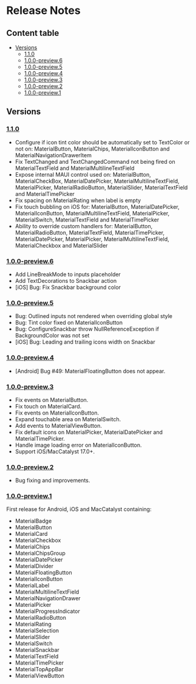 # Release Notes <!-- omit from toc -->

## Content table <!-- omit from toc -->
- [Versions](#versions)
  - [1.1.0](#110)
  - [1.0.0-preview.6](#100-preview6)
  - [1.0.0-preview.5](#100-preview5)
  - [1.0.0-preview.4](#100-preview4)
  - [1.0.0-preview.3](#100-preview3)
  - [1.0.0-preview.2](#100-preview2)
  - [1.0.0-preview.1](#100-preview1)

## Versions
### [1.1.0](https://www.nuget.org/packages/HorusStudio.Maui.MaterialDesignControls/1.1.0)
* Configure if icon tint color should be automatically set to TextColor or not on: MaterialButton, MaterialChips, MaterialIconButton and MaterialNavigationDrawerItem
* Fix TextChanged and TextChangedCommand not being fired on MaterialTextField and MaterialMultilineTextField
* Expose internal MAUI control used on: MaterialButton, MaterialCheckBox, MaterialDatePicker, MaterialMultilineTextField, MaterialPicker, MaterialRadioButton, MaterialSlider, MaterialTextField and MaterialTimePicker
* Fix spacing on MaterialRating when label is empty
* Fix touch bubbling on iOS for: MaterialButton, MaterialDatePicker, MaterialIconButton, MaterialMultilineTextField, MaterialPicker, MaterialSwitch, MaterialTextField and MaterialTimePicker
* Ability to override custom handlers for: MaterialButton, MaterialRadioButton, MaterialTextField, MaterialTimePicker, MaterialDatePicker, MaterialPicker, MaterialMultilineTextField, MaterialCheckbox and MaterialSlider
  
### [1.0.0-preview.6](https://www.nuget.org/packages/HorusStudio.Maui.MaterialDesignControls/1.0.0-preview.6)
* Add LineBreakMode to inputs placeholder
* Add TextDecorations to Snackbar action
* [iOS] Bug: Fix Snackbar background color
  
### [1.0.0-preview.5](https://www.nuget.org/packages/HorusStudio.Maui.MaterialDesignControls/1.0.0-preview.5)
* Bug: Outlined inputs not rendered when overriding global style
* Bug: Tint color fixed on MaterialIconButton
* Bug: ConfigureSnackbar throw NullReferenceException if BackgroundColor was not set
* [iOS] Bug: Leading and trailing icons width on Snackbar
 
### [1.0.0-preview.4](https://www.nuget.org/packages/HorusStudio.Maui.MaterialDesignControls/1.0.0-preview.4)
* [Android] Bug #49: MaterialFloatingButton does not appear.

### [1.0.0-preview.3](https://www.nuget.org/packages/HorusStudio.Maui.MaterialDesignControls/1.0.0-preview.3)
* Fix events on MaterialButton.
* Fix touch on MaterialCard.
* Fix events on MaterialIconButton.
* Expand touchable area on MaterialSwitch.
* Add events to MaterialViewButton.
* Fix default icons on MaterialPicker, MaterialDatePicker and MaterialTimePicker.
* Handle image loading error on MaterialIconButton.
* Support iOS/MacCatalyst 17.0+.

### [1.0.0-preview.2](https://www.nuget.org/packages/HorusStudio.Maui.MaterialDesignControls/1.0.0-preview.2)
* Bug fixing and improvements.

### [1.0.0-preview.1](https://www.nuget.org/packages/HorusStudio.Maui.MaterialDesignControls/1.0.0-preview.1)
First release for Android, iOS and MacCatalyst containing:
* MaterialBadge
* MaterialButton
* MaterialCard
* MaterialCheckbox
* MaterialChips
* MaterialChipsGroup
* MaterialDatePicker
* MaterialDivider
* MaterialFloatingButton
* MaterialIconButton
* MaterialLabel
* MaterialMultilineTextField
* MaterialNavigationDrawer
* MaterialPicker
* MaterialProgressIndicator
* MaterialRadioButton
* MaterialRating
* MaterialSelection
* MaterialSlider
* MaterialSwitch
* MaterialSnackbar
* MaterialTextField
* MaterialTimePicker
* MaterialTopAppBar
* MaterialViewButton

